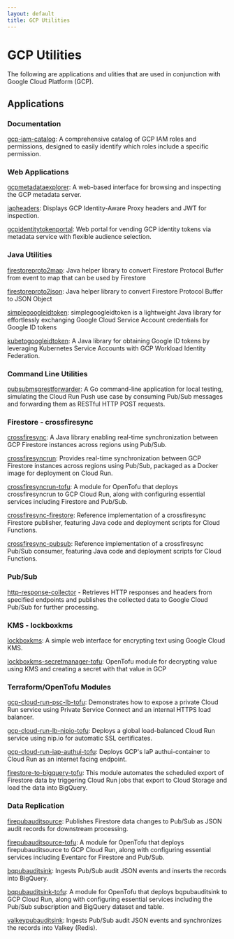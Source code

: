 ```yaml
---
layout: default
title: GCP Utilities
---
```


# GCP Utilities

The following are applications and ulities that are used in conjunction with Google Cloud Platform (GCP).

## Applications

### Documentation

[gcp-iam-catalog](https://github.com/UnitVectorY-Labs/gcp-iam-catalog): A comprehensive catalog of GCP IAM roles and permissions, designed to easily identify which roles include a specific permission.

### Web Applications

[gcpmetadataexplorer](https://github.com/UnitVectorY-Labs/gcpmetadataexplorer): A web-based interface for browsing and inspecting the GCP metadata server.

[iapheaders](https://github.com/UnitVectorY-Labs/iapheaders): Displays GCP Identity-Aware Proxy headers and JWT for inspection.

[gcpidentitytokenportal](https://github.com/UnitVectorY-Labs/gcpidentitytokenportal): Web portal for vending GCP identity tokens via metadata service with flexible audience selection.

### Java Utilities

[firestoreproto2map](https://github.com/UnitVectorY-Labs/firestoreproto2map): Java helper library to convert Firestore Protocol Buffer from event to map that can be used by Firestore

[firestoreproto2json](https://github.com/UnitVectorY-Labs/firestoreproto2json): Java helper library to convert Firestore Protocol Buffer to JSON Object

[simplegoogleidtoken](https://github.com/UnitVectorY-Labs/simplegoogleidtoken): simplegoogleidtoken is a lightweight Java library for effortlessly exchanging Google Cloud Service Account credentials for Google ID tokens

[kubetogoogleidtoken](https://github.com/UnitVectorY-Labs/kubetogoogleidtoken): A Java library for obtaining Google ID tokens by leveraging Kubernetes Service Accounts with GCP Workload Identity Federation.

### Command Line Utilities

[pubsubmsgrestforwarder](https://github.com/UnitVectorY-Labs/pubsubmsgrestforwarder): A Go command-line application for local testing, simulating the Cloud Run Push use case by consuming Pub/Sub messages and forwarding them as RESTful HTTP POST requests.

### Firestore - crossfiresync

[crossfiresync](https://github.com/UnitVectorY-Labs/crossfiresync): A Java library enabling real-time synchronization between GCP Firestore instances across regions using Pub/Sub.

[crossfiresyncrun](https://github.com/UnitVectorY-Labs/crossfiresyncrun): Provides real-time synchronization between GCP Firestore instances across regions using Pub/Sub, packaged as a Docker image for deployment on Cloud Run.

[crossfiresyncrun-tofu](https://github.com/UnitVectorY-Labs/crossfiresyncrun-tofu): A module for OpenTofu that deploys crossfiresyncrun to GCP Cloud Run, along with configuring essential services including Firestore and Pub/Sub.

[crossfiresync-firestore](https://github.com/UnitVectorY-Labs/crossfiresync-firestore): Reference implementation of a crossfiresync Firestore publisher, featuring Java code and deployment scripts for Cloud Functions.

[crossfiresync-pubsub](https://github.com/UnitVectorY-Labs/crossfiresync-pubsub): Reference implementation of a crossfiresync Pub/Sub consumer, featuring Java code and deployment scripts for Cloud Functions.

### Pub/Sub

[http-response-collector](https://github.com/UnitVectorY-Labs/http-response-collector) - Retrieves HTTP responses and headers from specified endpoints and publishes the collected data to Google Cloud Pub/Sub for further processing.

### KMS - lockboxkms

[lockboxkms](https://github.com/UnitVectorY-Labs/lockboxkms): A simple web interface for encrypting text using Google Cloud KMS.

[lockboxkms-secretmanager-tofu](https://github.com/UnitVectorY-Labs/lockboxkms-secretmanager-tofu): OpenTofu module for decrypting value using KMS and creating a secret with that value in GCP

### Terraform/OpenTofu Modules

[gcp-cloud-run-psc-lb-tofu](https://github.com/UnitVectorY-Labs/gcp-cloud-run-psc-lb-tofu): Demonstrates how to expose a private Cloud Run service using Private Service Connect and an internal HTTPS load balancer.

[gcp-cloud-run-lb-nipio-tofu](https://github.com/UnitVectorY-Labs/gcp-cloud-run-lb-nipio-tofu): Deploys a global load-balanced Cloud Run service using nip.io for automatic SSL certificates.

[gcp-cloud-run-iap-authui-tofu](https://github.com/UnitVectorY-Labs/gcp-cloud-run-iap-authui-tofu): Deploys GCP's IaP authui-container to Cloud Run as an internet facing endpoint.

[firestore-to-bigquery-tofu](https://github.com/UnitVectorY-Labs/firestore-to-bigquery-tofu): This module automates the scheduled export of Firestore data by triggering Cloud Run jobs that export to Cloud Storage and load the data into BigQuery.

### Data Replication

[firepubauditsource](https://github.com/UnitVectorY-Labs/firepubauditsource): Publishes Firestore data changes to Pub/Sub as JSON audit records for downstream processing.

[firepubauditsource-tofu](https://github.com/UnitVectorY-Labs/firepubauditsource-tofu): A module for OpenTofu that deploys firepubauditsource to GCP Cloud Run, along with configuring essential services including Eventarc for Firestore and Pub/Sub.

[bqpubauditsink](https://github.com/UnitVectorY-Labs/bqpubauditsink): Ingests Pub/Sub audit JSON events and inserts the records into BigQuery.

[bqpubauditsink-tofu](https://github.com/UnitVectorY-Labs/bqpubauditsink-tofu): A module for OpenTofu that deploys bqpubauditsink to GCP Cloud Run, along with configuring essential services including the Pub/Sub subscription and BigQuery dataset and table.

[valkeypubauditsink](https://github.com/UnitVectorY-Labs/valkeypubauditsink): Ingests Pub/Sub audit JSON events and synchronizes the records into Valkey (Redis).
